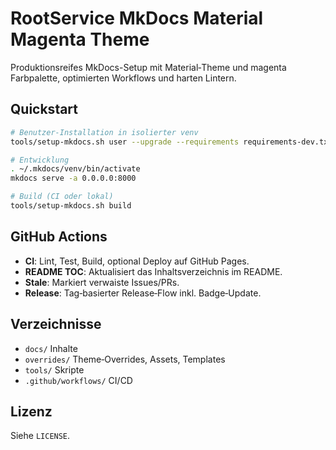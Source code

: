 # RootService MkDocs Material Magenta Theme

Produktionsreifes MkDocs-Setup mit Material‑Theme und magenta Farbpalette, optimierten Workflows und harten Lintern.

## Quickstart

```bash
# Benutzer-Installation in isolierter venv
tools/setup-mkdocs.sh user --upgrade --requirements requirements-dev.txt

# Entwicklung
. ~/.mkdocs/venv/bin/activate
mkdocs serve -a 0.0.0.0:8000

# Build (CI oder lokal)
tools/setup-mkdocs.sh build
```

## GitHub Actions

- **CI**: Lint, Test, Build, optional Deploy auf GitHub Pages.
- **README TOC**: Aktualisiert das Inhaltsverzeichnis im README.
- **Stale**: Markiert verwaiste Issues/PRs.
- **Release**: Tag‑basierter Release‑Flow inkl. Badge‑Update.

## Verzeichnisse

- `docs/` Inhalte
- `overrides/` Theme‑Overrides, Assets, Templates
- `tools/` Skripte
- `.github/workflows/` CI/CD

## Lizenz

Siehe `LICENSE`.

